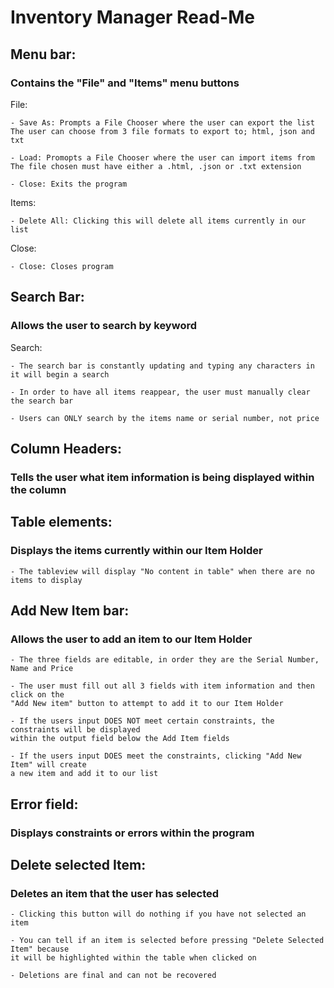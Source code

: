 # Inventory Manager Read-Me

## Menu bar:
### Contains the "File" and "Items" menu buttons
File:

    - Save As: Prompts a File Chooser where the user can export the list
    The user can choose from 3 file formats to export to; html, json and txt

    - Load: Promopts a File Chooser where the user can import items from
    The file chosen must have either a .html, .json or .txt extension
    
    - Close: Exits the program

Items:

    - Delete All: Clicking this will delete all items currently in our list

Close:

    - Close: Closes program


## Search Bar:
### Allows the user to search by keyword
Search:

    - The search bar is constantly updating and typing any characters in it will begin a search

    - In order to have all items reappear, the user must manually clear the search bar

    - Users can ONLY search by the items name or serial number, not price


## Column Headers:
### Tells the user what item information is being displayed within the column
 

## Table elements:
### Displays the items currently within our Item Holder

    - The tableview will display "No content in table" when there are no items to display


## Add New Item bar:
### Allows the user to add an item to our Item Holder

    - The three fields are editable, in order they are the Serial Number, Name and Price

    - The user must fill out all 3 fields with item information and then click on the
    "Add New item" button to attempt to add it to our Item Holder

    - If the users input DOES NOT meet certain constraints, the constraints will be displayed
    within the output field below the Add Item fields

    - If the users input DOES meet the constraints, clicking "Add New Item" will create
    a new item and add it to our list


## Error field:
### Displays constraints or errors within the program
 

## Delete selected Item:
### Deletes an item that the user has selected

    - Clicking this button will do nothing if you have not selected an item

    - You can tell if an item is selected before pressing "Delete Selected Item" because
    it will be highlighted within the table when clicked on

    - Deletions are final and can not be recovered
